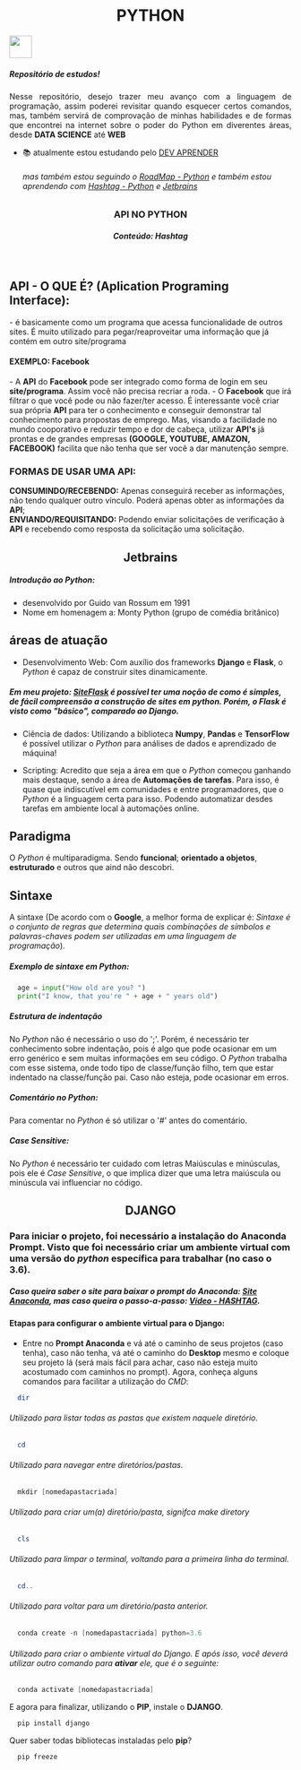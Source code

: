 <h1 align="center"> PYTHON </h1>
<img display="center" height="40" src="https://img.shields.io/badge/-python-05122A?style=flat&logo=python">
<br>
<h5>Repositório de estudos!</h5> 
<p align="justify">
Nesse repositório, desejo trazer meu avanço com a linguagem de programação, assim poderei revisitar quando esquecer certos
comandos, mas, também servirá de comprovação de minhas habilidades e de formas que encontrei na internet sobre o poder do Python
em diverentes áreas, desde <strong>DATA SCIENCE</strong> até <strong>WEB</strong>
</p>


- 📚 atualmente estou estudando pelo [DEV APRENDER](https://membros.devaprender.com/)
  ###### mas também estou seguindo o [RoadMap - Python](https://roadmap.sh/python) e também estou aprendendo com [Hashtag - Python](https://www.youtube.com/@HashtagProgramacao) e [Jetbrains](https://hyperskill.org/tracks)
<h3 align="center"> API NO PYTHON </h3>
<h5 align="center"> Conteúdo: Hashtag</h5> 
<br>
<h2> API - O QUE É? (Aplication Programing Interface): </h2>
 - é basicamente como um programa que acessa funcionalidade de outros sites.
 É muito utilizado para pegar/reaproveitar uma informação que já contém em outro site/programa
 <h4>EXEMPLO: Facebook</h4>
- A <strong>API</strong> do <strong>Facebook</strong> pode ser integrado como forma de login em seu <strong>site/programa</strong>. Assim você não precisa recriar a roda.
- O <strong>Facebook</strong> que irá filtrar o que você pode ou não fazer/ter acesso. É interessante você criar sua própria <strong>API</strong> para ter o conhecimento e conseguir demonstrar tal conhecimento para propostas de emprego. Mas, visando a facilidade no mundo cooporativo e reduzir tempo e dor de cabeça, utilizar <strong>API's</strong> já prontas e de grandes empresas <strong>(GOOGLE, YOUTUBE, AMAZON, FACEBOOK)</strong> facilita que não tenha que ser você a dar manutenção sempre.
<h3> FORMAS DE USAR UMA API: </h3>
 <strong>CONSUMINDO/RECEBENDO:</strong> Apenas conseguirá receber as informações, não tendo qualquer outro vínculo. Poderá apenas obter as informações da <strong>API</strong>; <br>
 <strong>ENVIANDO/REQUISITANDO:</strong> Podendo enviar solicitações de verificação à <strong>API</strong> e recebendo como resposta da solicitação uma solicitação.

<h2 align="center"> <strong>Jetbrains</strong> </h2>

##### Introdução ao Python:
- desenvolvido por Guido van Rossum em 1991
- Nome em homenagem a: Monty Python (grupo de comédia britânico)

## áreas de atuação
- Desenvolvimento Web:
Com auxílio dos frameworks **Django** e **Flask**, o _Python_ é capaz de construir sites dinamicamente.
##### Em meu projeto: [SiteFlask](https://github.com/WLRSD/SiteFlask) é possível ter uma noção de como é simples, de fácil compreensão a construção de sites em python. Porém, o **Flask** é visto como "básico", comparado ao **Django**.

- Ciência de dados:
Utilizando a biblioteca **Numpy**, **Pandas** e **TensorFlow** é possível utilizar o _Python_ para análises de dados e aprendizado de máquina!

- Scripting:
Acredito que seja a área em que o _Python_ começou ganhando mais destaque, sendo a área de **Automações de tarefas**. Para isso, é quase que indiscutível em comunidades e entre programadores, que o _Python_ é a linguagem certa para isso. Podendo automatizar desdes tarefas em ambiente local à automações online.

## Paradigma
O _Python_ é multiparadigma. Sendo **funcional**; **orientado a objetos**, **estruturado** e outros que aind não descobri.

## Sintaxe
A sintaxe (De acordo com o **Google**, a melhor forma de explicar é: _Sintaxe é o conjunto de regras que determina quais combinações de símbolos e palavras-chaves podem ser utilizadas em uma linguagem de programação_).

##### Exemplo de sintaxe em Python:
```Python
  age = input("How old are you? ")
  print("I know, that you're " + age + " years old")
```
##### Estrutura de indentação
No _Python_ não é necessário o uso do ';'. Porém, é necessário ter conhecimento sobre indentação, pois é algo que pode ocasionar em um erro genérico e sem muitas informações em seu código. O _Python_ trabalha com esse sistema, onde todo tipo de classe/função filho, tem que estar indentado na classe/função pai. Caso não esteja, pode ocasionar em erros. 

##### Comentário no Python:
Para comentar no _Python_ é só utilizar o '#' antes do comentário.

##### Case Sensitive:
No _Python_ é necessário ter cuidado com letras Maiúsculas e minúsculas, pois ele é _Case Sensitive_, o que implica dizer que uma letra maiúscula ou minúscula vai influenciar no código.

<h2 align="center"> DJANGO </h2>

### Para iniciar o projeto, foi necessário a instalação do **Anaconda Prompt**. Visto que foi necessário criar um **ambiente virtual** com uma versão do _python_ específica para trabalhar (no caso o **3.6**).

##### Caso queira saber o site para baixar o prompt do **Anaconda**: [Site Anaconda](https://www.anaconda.com/download), mas caso queira o passo-a-passo: [Vídeo - HASHTAG](https://www.youtube.com/watch?v=_eK0z5QbpKA).


#### Etapas para configurar o ambiente virtual para o Django:
- Entre no **Prompt Anaconda** e vá até o caminho de seus projetos (caso tenha), caso não tenha, vá até o caminho do **Desktop** mesmo e coloque seu projeto lá (será mais fácil para achar, caso não esteja muito acostumado com caminhos no prompt). Agora, conheça alguns comandos para facilitar a utilização do _CMD_:

```PowerShell
  dir
```
 ###### Utilizado para listar todas as pastas que existem naquele diretório.
```PowerShell
  cd
```
 ###### Utilizado para navegar entre diretórios/pastas.
```PowerShell
  mkdir [nomedapastacriada]
```
 ###### Utilizado para criar um(a) diretório/pasta, signifca _make diretory_
```PowerShell
  cls
```
 ###### Utilizado para limpar o terminal, voltando para a primeira linha do terminal.
```PowerShell
  cd..
```
 ###### Utilizado para voltar para um diretório/pasta anterior.
```PowerShell
  conda create -n [nomedapastacriada] python=3.6
```
 ###### Utilizado para criar o ambiente virtual do Django. E após isso, você deverá utilizar outro comando para **ativar** ele, que é o seguinte:
```PowerShell
  conda activate [nomedapastacriada]
```
E agora para finalizar, utilizando o **PIP**, instale o **DJANGO**.
```PowerShell
  pip install django
```
Quer saber todas bibliotecas instaladas pelo **pip**?
```PowerShell
  pip freeze
```

